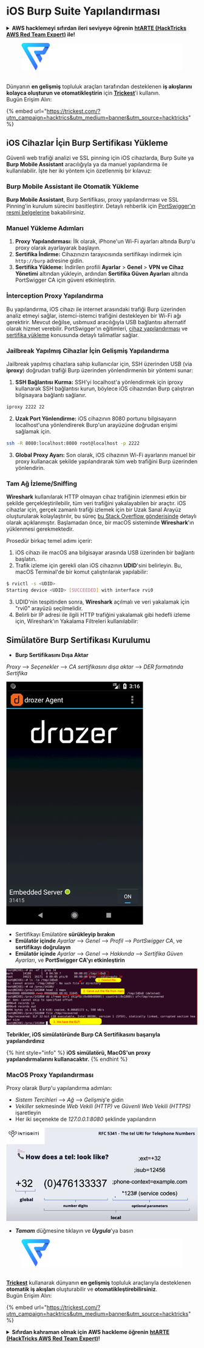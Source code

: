 # iOS Burp Suite Yapılandırması

<details>

<summary><strong>AWS hacklemeyi sıfırdan ileri seviyeye öğrenin</strong> <a href="https://training.hacktricks.xyz/courses/arte"><strong>htARTE (HackTricks AWS Red Team Expert)</strong></a><strong> ile!</strong></summary>

HackTricks'ı desteklemenin diğer yolları:

* **Şirketinizi HackTricks'te reklamınızı görmek istiyorsanız** veya **HackTricks'i PDF olarak indirmek istiyorsanız** [**ABONELİK PLANLARI**]'na (https://github.com/sponsors/carlospolop) göz atın!
* [**Resmi PEASS & HackTricks ürünlerine**](https://peass.creator-spring.com) sahip olun
* [**The PEASS Family**](https://opensea.io/collection/the-peass-family) keşfedin, özel [**NFT'lerimiz**](https://opensea.io/collection/the-peass-family) koleksiyonumuz
* **Katılın** 💬 [**Discord grubuna**](https://discord.gg/hRep4RUj7f) veya [**telegram grubuna**](https://t.me/peass) veya bizi **Twitter** 🐦 [**@carlospolopm**](https://twitter.com/hacktricks\_live)'da **takip edin**.
* **Hacking püf noktalarınızı göndererek HackTricks** (https://github.com/carlospolop/hacktricks) ve [**HackTricks Cloud**](https://github.com/carlospolop/hacktricks-cloud) github depolarına PR göndererek paylaşın.

</details>

<figure><img src="../../.gitbook/assets/image (3) (1) (1) (1) (1) (1) (1).png" alt=""><figcaption></figcaption></figure>

\
Dünyanın **en gelişmiş** topluluk araçları tarafından desteklenen **iş akışlarını kolayca oluşturun ve otomatikleştirin** için [**Trickest**](https://trickest.com/?utm\_campaign=hacktrics\&utm\_medium=banner\&utm\_source=hacktricks)'i kullanın.\
Bugün Erişim Alın:

{% embed url="https://trickest.com/?utm_campaign=hacktrics&utm_medium=banner&utm_source=hacktricks" %}

## iOS Cihazlar İçin Burp Sertifikası Yükleme

Güvenli web trafiği analizi ve SSL pinning için iOS cihazlarda, Burp Suite ya **Burp Mobile Assistant** aracılığıyla ya da manuel yapılandırma ile kullanılabilir. İşte her iki yöntem için özetlenmiş bir kılavuz:

### Burp Mobile Assistant ile Otomatik Yükleme

**Burp Mobile Assistant**, Burp Sertifikası, proxy yapılandırması ve SSL Pinning'in kurulum sürecini basitleştirir. Detaylı rehberlik için [PortSwigger'ın resmi belgelerine](https://portswigger.net/burp/documentation/desktop/tools/mobile-assistant/installing) bakabilirsiniz.

### Manuel Yükleme Adımları

1. **Proxy Yapılandırması:** İlk olarak, iPhone'un Wi-Fi ayarları altında Burp'u proxy olarak ayarlayarak başlayın.
2. **Sertifika İndirme:** Cihazınızın tarayıcısında sertifikayı indirmek için `http://burp` adresine gidin.
3. **Sertifika Yükleme:** İndirilen profili **Ayarlar** > **Genel** > **VPN ve Cihaz Yönetimi** altından yükleyin, ardından **Sertifika Güven Ayarları** altında PortSwigger CA için güveni etkinleştirin.

### İnterception Proxy Yapılandırma

Bu yapılandırma, iOS cihazı ile internet arasındaki trafiği Burp üzerinden analiz etmeyi sağlar, istemci-istemci trafiğini destekleyen bir Wi-Fi ağı gerektirir. Mevcut değilse, usbmuxd aracılığıyla USB bağlantısı alternatif olarak hizmet verebilir. PortSwigger'ın eğitimleri, [cihaz yapılandırması](https://support.portswigger.net/customer/portal/articles/1841108-configuring-an-ios-device-to-work-with-burp) ve [sertifika yükleme](https://support.portswigger.net/customer/portal/articles/1841109-installing-burp-s-ca-certificate-in-an-ios-device) konusunda detaylı talimatlar sağlar.

### Jailbreak Yapılmış Cihazlar İçin Gelişmiş Yapılandırma

Jailbreak yapılmış cihazlara sahip kullanıcılar için, SSH üzerinden USB (via **iproxy**) doğrudan trafiği Burp üzerinden yönlendirmenin bir yöntemi sunar:

1.  **SSH Bağlantısı Kurma:** SSH'yi localhost'a yönlendirmek için iproxy kullanarak SSH bağlantısı kurun, böylece iOS cihazından Burp çalıştıran bilgisayara bağlantı sağlanır.

```bash
iproxy 2222 22
```
2.  **Uzak Port Yönlendirme:** iOS cihazının 8080 portunu bilgisayarın localhost'una yönlendirerek Burp'un arayüzüne doğrudan erişimi sağlamak için.

```bash
ssh -R 8080:localhost:8080 root@localhost -p 2222
```
3. **Global Proxy Ayarı:** Son olarak, iOS cihazının Wi-Fi ayarlarını manuel bir proxy kullanacak şekilde yapılandırarak tüm web trafiğini Burp üzerinden yönlendirin.

### Tam Ağ İzleme/Sniffing

**Wireshark** kullanılarak HTTP olmayan cihaz trafiğinin izlenmesi etkin bir şekilde gerçekleştirilebilir, tüm veri trafiğini yakalayabilen bir araçtır. iOS cihazlar için, gerçek zamanlı trafiği izlemek için bir Uzak Sanal Arayüz oluşturularak kolaylaştırılır, bu süreç [bu Stack Overflow gönderisinde](https://stackoverflow.com/questions/9555403/capturing-mobile-phone-traffic-on-wireshark/33175819#33175819) detaylı olarak açıklanmıştır. Başlamadan önce, bir macOS sisteminde **Wireshark**'ın yüklenmesi gerekmektedir.

Prosedür birkaç temel adımı içerir:

1. iOS cihazı ile macOS ana bilgisayar arasında USB üzerinden bir bağlantı başlatın.
2. Trafik izleme için gerekli olan iOS cihazının **UDID**'sini belirleyin. Bu, macOS Terminal'de bir komut çalıştırılarak yapılabilir:
```bash
$ rvictl -s <UDID>
Starting device <UDID> [SUCCEEDED] with interface rvi0
```
3. UDID'nin tespitinden sonra, **Wireshark** açılmalı ve veri yakalamak için "rvi0" arayüzü seçilmelidir.
4. Belirli bir IP adresi ile ilgili HTTP trafiğini yakalamak gibi hedefli izleme için, Wireshark'ın Yakalama Filtreleri kullanılabilir:

## Simülatöre Burp Sertifikası Kurulumu

* **Burp Sertifikasını Dışa Aktar**

_Proxy_ --> _Seçenekler_ --> _CA sertifikasını dışa aktar_ --> _DER formatında Sertifika_

![](<../../.gitbook/assets/image (459).png>)

* Sertifikayı Emülatöre **sürükleyip bırakın**
* **Emülatör içinde** _Ayarlar_ --> _Genel_ --> _Profil_ --> _PortSwigger CA_, ve **sertifikayı doğrulayın**
* **Emülatör içinde** _Ayarlar_ --> _Genel_ --> _Hakkında_ --> _Sertifika Güven Ayarları_, ve **PortSwigger CA'yı etkinleştirin**

![](<../../.gitbook/assets/image (460).png>)

**Tebrikler, iOS simülatöründe Burp CA Sertifikasını başarıyla yapılandırdınız**

{% hint style="info" %}
**iOS simülatörü, MacOS'un proxy yapılandırmalarını kullanacaktır.**
{% endhint %}

### MacOS Proxy Yapılandırması

Proxy olarak Burp'u yapılandırma adımları:

* _Sistem Tercihleri_ --> _Ağ_ --> _Gelişmiş_'e gidin
* _Vekiller_ sekmesinde _Web Vekili (HTTP)_ ve _Güvenli Web Vekili (HTTPS)_ işaretleyin
* Her iki seçenekte de _127.0.0.1:8080_ şeklinde yapılandırın

![](<../../.gitbook/assets/image (461).png>)

* _**Tamam**_ düğmesine tıklayın ve _**Uygula**_'ya basın

<figure><img src="../../.gitbook/assets/image (3) (1) (1) (1) (1) (1) (1).png" alt=""><figcaption></figcaption></figure>

\
[**Trickest**](https://trickest.com/?utm\_campaign=hacktrics\&utm\_medium=banner\&utm\_source=hacktricks) kullanarak dünyanın **en gelişmiş** topluluk araçlarıyla desteklenen **otomatik iş akışları** oluşturabilir ve **otomatikleştirebilirsiniz**.\
Bugün Erişim Alın:

{% embed url="https://trickest.com/?utm_campaign=hacktrics&utm_medium=banner&utm_source=hacktricks" %}

<details>

<summary><strong>Sıfırdan kahraman olmak için AWS hackleme öğrenin</strong> <a href="https://training.hacktricks.xyz/courses/arte"><strong>htARTE (HackTricks AWS Red Team Expert)</strong></a><strong>!</strong></summary>

HackTricks'i desteklemenin diğer yolları:

* **Şirketinizi HackTricks'te reklamını görmek istiyorsanız** veya **HackTricks'i PDF olarak indirmek istiyorsanız** [**ABONELİK PLANLARINI**](https://github.com/sponsors/carlospolop) kontrol edin!
* [**Resmi PEASS & HackTricks ürünlerine**](https://peass.creator-spring.com) göz atın
* [**The PEASS Family'yi**](https://opensea.io/collection/the-peass-family) keşfedin, özel [**NFT'lerimiz**](https://opensea.io/collection/the-peass-family) koleksiyonumuzu
* 💬 [**Discord grubuna**](https://discord.gg/hRep4RUj7f) veya [**telegram grubuna**](https://t.me/peass) katılın veya bizi **Twitter** 🐦 [**@carlospolopm**](https://twitter.com/hacktricks\_live)**'da takip edin.**
* **Hacking püf noktalarınızı paylaşarak** [**HackTricks**](https://github.com/carlospolop/hacktricks) ve [**HackTricks Cloud**](https://github.com/carlospolop/hacktricks-cloud) github depolarına PR göndererek destekleyin.

</details>
